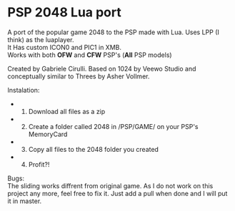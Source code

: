 PSP 2048 Lua port
=================

A port of the popular game 2048 to the PSP made with Lua. Uses LPP (I think) as the luaplayer.<br>
It Has custom ICON0 and PIC1 in XMB.<br>
Works with both <b>OFW</b> and <b>CFW</b> PSP's (<b>All</b> PSP models)<br>

Created by Gabriele Cirulli. Based on 1024 by Veewo Studio and conceptually similar to Threes by Asher Vollmer.


Instalation:<br>
- 1. Download all files as a zip<br>
- 2. Create a folder called 2048 in /PSP/GAME/ on your PSP's MemoryCard<br>
- 3. Copy all files to the 2048 folder you created<br>
- 4. Profit?!<br>

Bugs:<br>
The sliding works diffrent from original game. As I do not work on this project any more, feel free to fix it. Just add a pull when done and I will put it in master.
